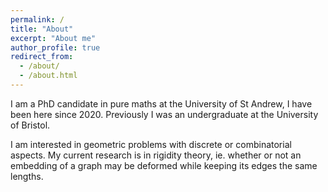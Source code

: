 ```yaml
---
permalink: /
title: "About"
excerpt: "About me"
author_profile: true
redirect_from: 
  - /about/
  - /about.html
---
```


I am a PhD candidate in pure maths at the University of St Andrew, I have been here since 2020. Previously I was an undergraduate at the University of Bristol.

I am interested in geometric problems with discrete or combinatorial aspects. My current research is in rigidity theory, ie. whether or not an embedding of a graph may be deformed while keeping its edges the same lengths.
